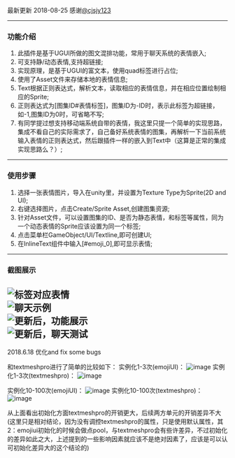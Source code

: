 ﻿最新更新 2018-08-25 感谢[@cjsjy123](https://github.com/cjsjy123)  
***

### **功能介绍**  
1. 此插件是基于UGUI所做的图文混排功能，常用于聊天系统的表情嵌入;
2. 可支持静/动态表情,支持超链接;
3. 实现原理，是基于UGUI的富文本，使用quad标签进行占位;
4. 使用了Asset文件来存储本地的表情信息;
5. Text根据正则表达式，解析文本，读取相应的表情信息，并在相应位置绘制相应的Sprite;
6. 正则表达式为[图集ID#表情标签]，图集ID为-ID时，表示此标签为超链接，如-1,图集ID为0时，可省略不写;
7. 有同学提过想支持移动端系统自带的表情，我这里只提一个简单的实现思路，集成不看自己的实际需求了，自己备好系统表情的图集，再解析一下当前系统输入表情的正则表达式，然后跟插件一样的嵌入到Text中（这算是正常的集成实现思路么？）;
---
### **使用步骤**  
1. 选择一张表情图片，导入在unity里，并设置为Texture Type为Sprite(2D and UI);
2. 右键选择图片，点击Create/Sprite Asset,创建图集资源;
3. 针对Asset文件，可以设置图集的ID、是否为静态表情，和标签等属性，同为一个动态表情的Sprite应该设置为同一个标签;
4. 点击菜单栏GameObject/UI/Textline,即可创建UI;
5. 在InlineText组件中输入[#emoji_0],即可显示表情;  
---  
### **截图展示**  
![ 标签对应表情](https://github.com/coding2233/TextInlineSprite/blob/master/ShotScreens/tw04_01.gif)  
![聊天示例](https://github.com/coding2233/TextInlineSprite/blob/master/ShotScreens/tw04_02.gif)  
![更新后，功能展示](https://github.com/coding2233/TextInlineSprite/blob/master/ShotScreens/text01.gif)  
![更新后，聊天测试](https://github.com/coding2233/TextInlineSprite/blob/master/ShotScreens/text02.jpg)   
---

2018.6.18
优化and fix some bugs

和textmeshpro进行了简单的比较如下：
实例化1-3次(emojiUI)：
![image](https://github.com/cjsjy123/TextInlineSprite/blob/master/ShotScreens/compare/EmojiUI_3items.png)
实例化1-3次(textmeshpro)：
![image](https://github.com/cjsjy123/TextInlineSprite/blob/master/ShotScreens/compare/textMeshPro_3items.png)

实例化10-100次(emojiUI)：
![image](https://github.com/cjsjy123/TextInlineSprite/blob/master/ShotScreens/compare/EmojiUI_multiitems.png)
实例化10-100次(textmeshpro)：
![image](https://github.com/cjsjy123/TextInlineSprite/blob/master/ShotScreens/compare/textMeshPro_multiitems.png)

从上面看出初始化方面textmeshpro的开销更大，后续两方单元的开销差异不大(这里只是相对结论，因为没有调控textmeshpro的属性，只是使用默认属性，其2：emojiui初始化的时候会做点pool，与textmeshpro会有些许差异，不过初始化的差异如此之大，上述提到的一些影响因素就应该不是绝对因素了，应该是可以认可初始化差异大的这个结论的)

